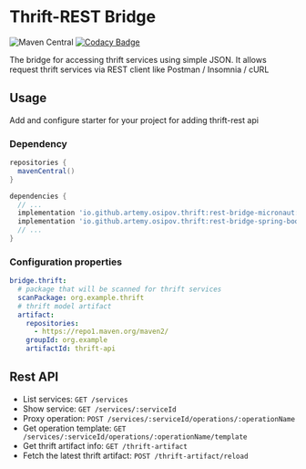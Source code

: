 # Thrift-REST Bridge

![Maven Central](https://img.shields.io/maven-central/v/io.github.artemy-osipov.thrift/rest-bridge-core)
[![Codacy Badge](https://api.codacy.com/project/badge/Grade/e8bc02fc48c344378c5691998554fe48)](https://app.codacy.com/app/osipov.artemy/thrift-rest-bridge?utm_source=github.com&utm_medium=referral&utm_content=artemy-osipov/thrift-rest-bridge&utm_campaign=Badge_Grade_Dashboard)

The bridge for accessing thrift services using simple JSON. It allows request thrift services via REST client like Postman / Insomnia / cURL

## Usage

Add and configure starter for your project for adding thrift-rest api

### Dependency
```groovy
repositories {
  mavenCentral()
}

dependencies {
  // ...
  implementation 'io.github.artemy.osipov.thrift:rest-bridge-micronaut:0.1.0' // for micronaut project
  implementation 'io.github.artemy.osipov.thrift:rest-bridge-spring-boot-starter:0.1.0' // for spring project
  // ...
}
```

### Configuration properties

```yaml
bridge.thrift:
  # package that will be scanned for thrift services
  scanPackage: org.example.thrift
  # thrift model artifact
  artifact:
    repositories:
      - https://repo1.maven.org/maven2/
    groupId: org.example
    artifactId: thrift-api
```

## Rest API

* List services: `GET /services`
* Show service: `GET /services/:serviceId`
* Proxy operation: `POST /services/:serviceId/operations/:operationName`
* Get operation template: `GET /services/:serviceId/operations/:operationName/template`
* Get thrift artifact info: `GET /thrift-artifact`
* Fetch the latest thrift artifact: `POST /thrift-artifact/reload`
